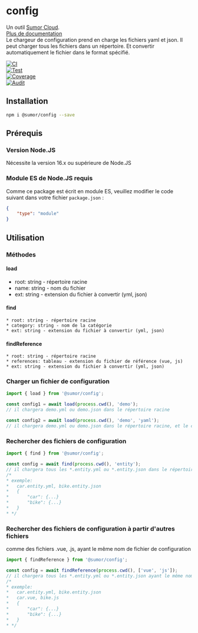 # config
Un outil [Sumor Cloud](https://sumor.cloud).  
[Plus de documentation](https://sumor.cloud)  
Le chargeur de configuration prend en charge les fichiers yaml et json. Il peut charger tous les fichiers dans un répertoire. Et convertir automatiquement le fichier dans le format spécifié.

[![CI](https://github.com/sumor-cloud/config/actions/workflows/ci.yml/badge.svg)](https://github.com/sumor-cloud/config/actions/workflows/ci.yml)  
[![Test](https://github.com/sumor-cloud/config/actions/workflows/ut.yml/badge.svg)](https://github.com/sumor-cloud/config/actions/workflows/ut.yml)  
[![Coverage](https://github.com/sumor-cloud/config/actions/workflows/coverage.yml/badge.svg)](https://github.com/sumor-cloud/config/actions/workflows/coverage.yml)  
[![Audit](https://github.com/sumor-cloud/config/actions/workflows/audit.yml/badge.svg)](https://github.com/sumor-cloud/config/actions/workflows/audit.yml)

## Installation
```bash
npm i @sumor/config --save
```

## Prérequis

### Version Node.JS
Nécessite la version 16.x ou supérieure de Node.JS

### Module ES de Node.JS requis
Comme ce package est écrit en module ES, veuillez modifier le code suivant dans votre fichier `package.json` :
```json
{
    "type": "module"
}
```

## Utilisation

### Méthodes

#### load
 * root: string - répertoire racine
 * name: string - nom du fichier
 * ext: string - extension du fichier à convertir (yml, json)

#### find
    * root: string - répertoire racine
    * category: string - nom de la catégorie
    * ext: string - extension du fichier à convertir (yml, json)

#### findReference
    * root: string - répertoire racine
    * references: tableau - extension du fichier de référence (vue, js)
    * ext: string - extension du fichier à convertir (yml, json)

### Charger un fichier de configuration

```javascript
import { load } from '@sumor/config';

const config1 = await load(process.cwd(), 'demo');
// il chargera demo.yml ou demo.json dans le répertoire racine

const config2 = await load(process.cwd(), 'demo', 'yaml');
// il chargera demo.yml ou demo.json dans le répertoire racine, et le convertira en fichier au format yaml

```

### Rechercher des fichiers de configuration

```javascript
import { find } from '@sumor/config';

const config = await find(process.cwd(), 'entity');
// il chargera tous les *.entity.yml ou *.entity.json dans le répertoire racine
/*
* exemple:
*   car.entity.yml, bike.entity.json
*   {
*       "car": {...}
*       "bike": {...}
*   }
* */
```

### Rechercher des fichiers de configuration à partir d'autres fichiers
comme des fichiers .vue, .js, ayant le même nom de fichier de configuration

```javascript
import { findReference } from '@sumor/config';

const config = await findReference(process.cwd(), ['vue', 'js']);
// il chargera tous les *.entity.yml ou *.entity.json ayant le même nom que les *.vue ou *.js dans le répertoire racine
/*
* exemple:
*   car.entity.yml, bike.entity.json
*   car.vue, bike.js
*   {
*       "car": {...}
*       "bike": {...}
*   }
* */
```